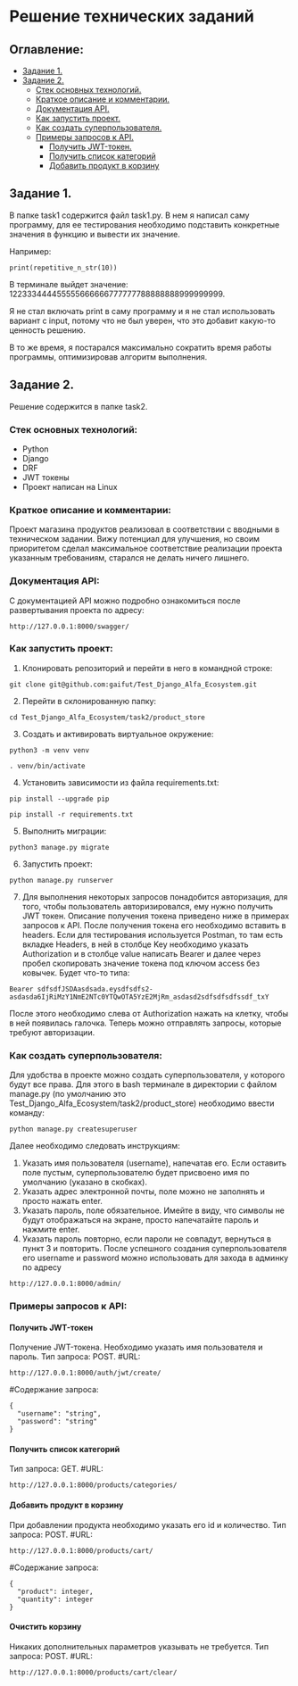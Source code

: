 # Решение технических заданий

## Оглавление:
- [Задание 1.](#Задание-1)
- [Задание 2.](#Задание-2)
  - [Стек основных технологий.](#Стек-основных-технологий)
  - [Краткое описание и комментарии.](#Краткое-описание-и-комментарии)
  - [Документация API.](#Документация-API)
  - [Как запустить проект.](#Как-запустить-проект)
  - [Как создать суперпользователя.](#Как-создать-суперпользователя)
  - [Примеры запросов к API.](#Примеры-запросов-к-API)
    - [Получить JWT-токен.](#Получить-JWT-токен)
    - [Получить список категорий](#Получить-список-категорий)
    - [Добавить продукт в корзину](#Добавить-продукт-в-корзину)
    

## Задание 1.
В папке task1 содержится файл task1.py. В нем я написал саму программу, для ее тестирования необходимо подставить конкретные значения в функцию и вывести их значение.

Например:
```
print(repetitive_n_str(10))
```
В терминале выйдет значение: 122333444455555666666777777788888888999999999.

Я не стал включать print в саму программу и я не стал использовать вариант с input, потому что не был уверен, что это добавит какую-то ценность решению.

В то же время, я постарался максимально сократить время работы программы, оптимизировав алгоритм выполнения.

## Задание 2.
Решение содержится в папке task2.

### Стек основных технологий:
- Python
- Django
- DRF
- JWT токены
- Проект написан на Linux

### Краткое описание и комментарии:
Проект магазина продуктов реализовал в соответствии с вводными в техническом задании. Вижу потенциал для улучшения, но своим приоритетом сделал максимальное соответствие реализации проекта указанным требованиям, старался не делать ничего лишнего.

### Документация API:
С документацией API можно подробно ознакомиться после развертывания проекта по адресу:
```
http://127.0.0.1:8000/swagger/
```

### Как запустить проект:

1. Клонировать репозиторий и перейти в него в командной строке:

```
git clone git@github.com:gaifut/Test_Django_Alfa_Ecosystem.git
```
2. Перейти в склонированную папку:
```
cd Test_Django_Alfa_Ecosystem/task2/product_store
```

3. Cоздать и активировать виртуальное окружение:

```
python3 -m venv venv
```

```
. venv/bin/activate
```

4. Установить зависимости из файла requirements.txt:

```
pip install --upgrade pip
```

```
pip install -r requirements.txt
```

5. Выполнить миграции:

```
python3 manage.py migrate
```

6. Запустить проект:

```
python manage.py runserver
```
7. Для выполнения некоторых запросов понадобится авторизация, для того, чтобы пользователь авторизировался, ему нужно получить JWT токен. Описание получения токена приведено ниже в примерах запросов к API. После получения токена его необходимо вставить в headers. Если для тестирования используется Postman, то там есть вкладке Headers, в ней в столбце Key необходимо указать Authorization и в столбце value написать Bearer и далее через пробел скопировать значение токена под ключом access без ковычек. Будет что-то типа:
```
Bearer sdfsdfJSDAasdsada.eysdfsdfs2-asdasda6IjRiMzY1NmE2NTc0YTQwOTA5YzE2MjRm_asdasd2sdfsdfsdfssdf_txY
```
После этого необходимо слева от Authorization нажать на клетку, чтобы в ней появилась галочка. Теперь можно отправлять запросы, которые требуют авторизации.

### Как создать суперпользователя:
Для удобства в проекте можно создать суперпользователя, у которого будут все права. Для этого в bash терминале в директории с файлом manage.py (по умолчанию это Test_Django_Alfa_Ecosystem/task2/product_store) необходимо ввести команду:
```
python manage.py createsuperuser

```
Далее необходимо следовать инструкциям:
1) Указать имя пользователя (username), напечатав его. Если оставить поле пустым, суперпользователю будет присвоено имя по умолчанию (указано в скобках).
2) Указать адрес электронной почты, поле можно не заполнять и просто нажать enter.
3) Указать пароль, поле обязательное. Имейте в виду, что символы не будут отображаться на экране, просто напечатайте пароль и нажмите enter.
4) Указать пароль повторно, если пароли не совпадут, вернуться в пункт 3 и повторить.
После успешного создания суперпользователя его username и password можно использовать для захода в админку по адресу
```
http://127.0.0.1:8000/admin/
```

### Примеры запросов к API:

#### Получить JWT-токен
Получение JWT-токена. Необходимо указать имя пользователя и пароль.
Тип запроса: POST.
#URL:
```
http://127.0.0.1:8000/auth/jwt/create/
```
#Содержание запроса:
```
{
  "username": "string",
  "password": "string"
}
```
#### Получить список категорий
Тип запроса: GET.
#URL:
```
http://127.0.0.1:8000/products/categories/
```
#### Добавить продукт в корзину
При добавлении продукта необходимо указать его id и количество.
Тип запроса: POST.
#URL:
```
http://127.0.0.1:8000/products/cart/
```
#Содержание запроса:
```
{
  "product": integer,
  "quantity": integer
}
```
#### Очистить корзину
Никаких дополнительных параметров указывать не требуется.
Тип запроса: POST.
#URL:
```
http://127.0.0.1:8000/products/cart/clear/
```
